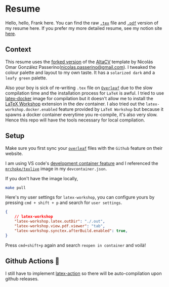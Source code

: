 # Resume
Hello, hello, Frank here. You can find the raw [`.tex`](main.tex) file and [`.pdf`](main.pdf) version of my resume here.
If you prefer my more detailed resume, see my notion site [here](https://frankcholula.notion.site/).

## Context
This resume uses the [forked version](https://github.com/NicolasOmar/AltaCV) of the [AltaCV](https://github.com/liantze/AltaCV) template by Nicolás Omar González Passerino(nicolas.passerino@gmail.com). I tweaked the colour palette and layout to my own taste. It has a `solarized dark` and a `leafy green` palette.

Also your boy is sick of re-writing `.tex` file on [`Overleaf`](https://overleaf.com) due to the slow compilation time and the installation process for `LaTeX` is awful. 
I tried to use [latex-docker](https://github.com/xu-cheng/latex-docker) image for compilation but it doesn't allow me to install the [LaTeX Workshop](https://marketplace.visualstudio.com/items?itemName=James-Yu.latex-workshop) extension in the dev container. I also tried out the `latex-workshop.docker.enabled` feature provided by `LaTeX Workshop` but because it spawns a docker container everytime you re-compile, it's also very slow. Hence this repo will have the tools necessary for local compilation.

## Setup
Make sure you first sync your [`overleaf`](https://overleaf.com) files with the `Github` feature on their website.

I am using VS code's [development container feature](https://code.visualstudio.com/docs/devcontainers/containers) and I referenced the [`mrchoke/texlive`](https://hub.docker.com/r/mrchoke/texlive) image in my `devcontainer.json`.

If you don't have the image locally,
```bash
make pull
```
Here's my user settings for `latex-workshop`, you can configure yours by pressing `cmd + shift + p` and search for `user settings`.
```json
{
    // latex-workshop
    "latex-workshop.latex.outDir": "./.out",
    "latex-workshop.view.pdf.viewer": "tab",
    "latex-workshop.synctex.afterBuild.enabled": true,
}
```
Press `cmd+shift+p` again and search `reopen in container` and voilà!

## Github Actions 🚧
I still have to implement [latex-action](https://github.com/xu-cheng/latex-action) so there will be auto-compilation upon github releases.
